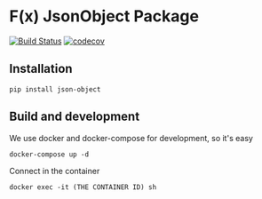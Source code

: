 # F(x) JsonObject Package

[![Build Status](https://travis-ci.org/fdexfinancing/json-object.svg?branch=master)](https://travis-ci.org/fdexfinancing/json-object)
[![codecov](https://codecov.io/gh/fdexfinancing/json-object/branch/master/graph/badge.svg)](https://codecov.io/gh/fdexfinancing/json-object)

## Installation
```pip install json-object```

## Build and development

We use docker and docker-compose for development, so it's easy

```docker-compose up -d ```

Connect in the container

```docker exec -it (THE CONTAINER ID) sh ```
